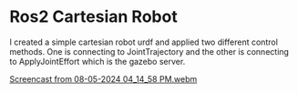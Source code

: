 # Ros2 Cartesian Robot
I created a simple cartesian robot urdf and applied two different control methods.
One is connecting to JointTrajectory and the other is connecting to ApplyJointEffort which is the gazebo server. 

[Screencast from 08-05-2024 04_14_58 PM.webm](https://github.com/user-attachments/assets/3bd2b739-4c7d-445e-a58e-d4be91026e07)
